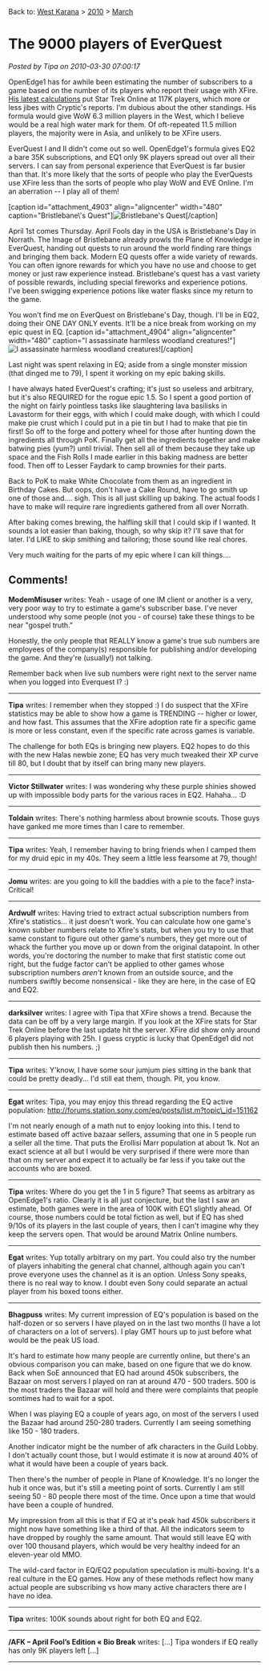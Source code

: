 Back to: [West Karana](/posts/westkarana.md) > [2010](/posts/2010/westkarana.md) > [March](./westkarana.md)
# The 9000 players of EverQuest

*Posted by Tipa on 2010-03-30 07:00:17*

OpenEdge1 has for awhile been estimating the number of subscribers to a game based on the number of its players who report their usage with XFire. [His latest calculations](http://simple-n-complex.blogspot.com/2010/03/xfire-game.html) put Star Trek Online at 117K players, which more or less jibes with Cryptic's reports. I'm dubious about the other standings. His formula would give WoW 6.3 million players in the West, which I believe would be a real high water mark for them. Of oft-repeated 11.5 million players, the majority were in Asia, and unlikely to be XFire users.

EverQuest I and II didn't come out so well. OpenEdge1's formula gives EQ2 a bare 35K subscriptions, and EQ1 only 9K players spread out over all their servers. I can say from personal experience that EverQuest is far busier than that. It's more likely that the sorts of people who play the EverQuests use XFire less than the sorts of people who play WoW and EVE Online. I'm an aberration -- I play all of them!

[caption id="attachment\_4903" align="aligncenter" width="480" caption="Bristlebane\\'s Quest"]![](../../../uploads/2010/03/eqgame-2010-03-29-21-43-48-34.jpg "Bristlebane's Quest")[/caption]

April 1st comes Thursday. April Fools day in the USA is Bristlebane's Day in Norrath. The Image of Bristlebane already prowls the Plane of Knowledge in EverQuest, handing out quests to run around the world finding rare things and bringing them back. Modern EQ quests offer a wide variety of rewards. You can often ignore rewards for which you have no use and choose to get money or just raw experience instead. Bristlebane's quest has a vast variety of possible rewards, including special fireworks and experience potions. I've been swigging experience potions like water flasks since my return to the game.

You won't find me on EverQuest on Bristlebane's Day, though. I'll be in EQ2, doing their ONE DAY ONLY events. It'll be a nice break from working on my epic quest in EQ.
[caption id="attachment\_4904" align="aligncenter" width="480" caption="I assassinate harmless woodland creatures!"]![](../../../uploads/2010/03/eqgame-2010-03-29-23-17-35-40.jpg "I assassinate harmless woodland creatures!")[/caption]

Last night was spent relaxing in EQ; aside from a single monster mission (that dinged me to 79), I spent it working on my epic baking skills.

I have always hated EverQuest's crafting; it's just so useless and arbitrary, but it's also REQUIRED for the rogue epic 1.5. So I spent a good portion of the night on fairly pointless tasks like slaughtering lava basilisks in Lavastorm for their eggs, with which I could make dough, with which I could make pie crust which I could put in a pie tin but I had to make that pie tin first! So off to the forge and pottery wheel for those after hunting down the ingredients all through PoK. Finally get all the ingredients together and make batwing pies (yum?) until trivial. Then sell all of them because they take up space and the Fish Rolls I made earlier in this baking madness are better food. Then off to Lesser Faydark to camp brownies for their parts.

Back to PoK to make White Chocolate from them as an ingredient in Birthday Cakes. But oops, don't have a Cake Round, have to go smith up one of those and.... sigh. This is all just skilling up baking. The actual foods I have to make will require rare ingredients gathered from all over Norrath.

After baking comes brewing, the halfling skill that I could skip if I wanted. It sounds a lot easier than baking, though, so why skip it? I'll save that for later. I'd LIKE to skip smithing and tailoring; those sound like real chores.

Very much waiting for the parts of my epic where I can kill things....

## Comments!

**ModemMisuser** writes: Yeah - usage of one IM client or another is a very, very poor way to try to estimate a game's subscriber base. I've never understood why some people (not you - of course) take these things to be near "gospel truth." 

Honestly, the only people that REALLY know a game's true sub numbers are employees of the company(s) responsible for publishing and/or developing the game. And they're (usually!) not talking.

Remember back when live sub numbers were right next to the server name when you logged into Everquest I? :)

---

**Tipa** writes: I remember when they stopped :) I do suspect that the XFire statistics may be able to show how a game is TRENDING -- higher or lower, and how fast. This assumes that the XFire adoption rate fir a specific game is more or less constant, even if the specific rate across games is variable.

The challenge for both EQs is bringing new players. EQ2 hopes to do this with the new Halas newbie zone; EQ has very much tweaked their XP curve till 80, but I doubt that by itself can bring many new players.

---

**Victor Stillwater** writes: I was wondering why these purple shinies showed up with impossible body parts for the various races in EQ2. Hahaha... :D

---

**Toldain** writes: There's nothing harmless about brownie scouts. Those guys have ganked me more times than I care to remember.

---

**Tipa** writes: Yeah, I remember having to bring friends when I camped them for my druid epic in my 40s. They seem a little less fearsome at 79, though!

---

**Jomu** writes: are you going to kill the baddies with a pie to the face? insta-Critical!

---

**Ardwulf** writes: Having tried to extract actual subscription numbers from Xfire's statistics... it just doesn't work. You can calculate how one game's known subber numbers relate to Xfire's stats, but when you try to use that same constant to figure out other game's numbers, they get more out of whack the further you move up or down from the original datapoint. In other words, you're doctoring the number to make that first statistic come out right, but the fudge factor can't be applied to other games whose subscription numbers *aren't* known from an outside source, and the numbers swiftly become nonsensical - like they are here, in the case of EQ and EQ2.

---

**darksilver** writes: I agree with Tipa that XFire shows a trend. Because the data can be off by a very large margin. If you look at the XFire stats for Star Trek Online before the last update hit the server. XFire did show only around 6 players playing with 25h. I guess cryptic is lucky that OpenEdge1 did not publish then his numbers. ;)

---

**Tipa** writes: Y'know, I have some sour jumjum pies sitting in the bank that could be pretty deadly... I'd still eat them, though. Pit, you know.

---

**Egat** writes: Tipa, you may enjoy this thread regarding the EQ active population: http://forums.station.sony.com/eq/posts/list.m?topic\_id=151162

I'm not nearly enough of a math nut to enjoy looking into this. I tend to estimate based off active bazaar sellers, assuming that one in 5 people run a seller all the time. That puts the Erollisi Marr population at about 1k. Not an exact science at all but I would be very surprised if there were more than that on my server and expect it to actually be far less if you take out the accounts who are boxed.

---

**Tipa** writes: Where do you get the 1 in 5 figure? That seems as arbitrary as OpenEdge1's ratio. Clearly it is all just conjecture, but the last I saw an estimate, both games were in the area of 100K with EQ1 slightly ahead. Of course, those numbers could be total fiction as well, but if EQ has shed 9/10s of its players in the last couple of years, then I can't imagine why they keep the servers open. That would be around Matrix Online numbers.

---

**Egat** writes: Yup totally arbitrary on my part. You could also try the number of players inhabiting the general chat channel, although again you can't prove everyone uses the channel as it is an option. Unless Sony speaks, there is no real way to know. I doubt even Sony could separate an actual player from his boxed toons either.

---

**Bhagpuss** writes: My current impression of EQ's population is based on the half-dozen or so servers I have played on in the last two months (I have a lot of characters on a lot of servers). I play GMT hours up to just before what would be the peak US load.

It's hard to estimate how many people are currently online, but there's an obvious comparison you can make, based on one figure that we do know. Back when SoE announced that EQ had around 450k subscribers, the Bazaar on most servers I played on ran at around 470 - 500 traders. 500 is the most traders the Bazaar will hold and there were complaints that people somtimes had to wait for a spot.

When I was playing EQ a couple of years ago, on most of the servers I used the Bazaar had around 250-280 traders. Currently I am seeing something like 150 - 180 traders.

Another indicator might be the number of afk characters in the Guild Lobby. I don't actually count those, but I would estimate it is now at around 40% of what it would have been a couple of years back. 

Then there's the number of people in Plane of Knowledge. It's no longer the hub it once was, but it's still a meeting point of sorts. Currently I am still seeing 50 - 80 people there most of the time. Once upon a time that would have been a couple of hundred.

My impression from all this is that if EQ at it's peak had 450k subscribers it might now have something like a third of that. All the indicators seem to have dropped by roughly the same amount. That would still leave EQ with over 100 thousand players, which would be very healthy indeed for an eleven-year old MMO.

The wild-card factor in EQ/EQ2 population speculation is multi-boxing. It's a real culture in the EQ games. How any of these methods reflect how many actual people are subscribing vs how many active characters there are I have no idea.

---

**Tipa** writes: 100K sounds about right for both EQ and EQ2.

---

**/AFK &#8211; April Fool&#8217;s Edition &laquo; Bio Break** writes: [...] Tipa wonders if EQ really has only 9K players left [...]

---

